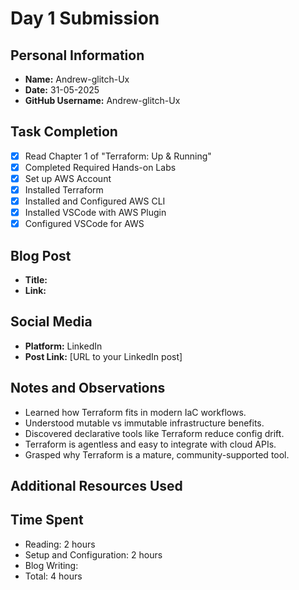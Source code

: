 # Day 1 Submission

## Personal Information
- **Name:** Andrew-glitch-Ux
- **Date:** 31-05-2025
- **GitHub Username:** Andrew-glitch-Ux

## Task Completion
- [x] Read Chapter 1 of "Terraform: Up & Running"
- [x] Completed Required Hands-on Labs
- [x] Set up AWS Account
- [x] Installed Terraform
- [x] Installed and Configured AWS CLI
- [x] Installed VSCode with AWS Plugin
- [x] Configured VSCode for AWS

## Blog Post
- **Title:** 
- **Link:** 

## Social Media
- **Platform:** LinkedIn
- **Post Link:** [URL to your LinkedIn post]

## Notes and Observations
- Learned how Terraform fits in modern IaC workflows.
- Understood mutable vs immutable infrastructure benefits.
- Discovered declarative tools like Terraform reduce config drift.
- Terraform is agentless and easy to integrate with cloud APIs.
- Grasped why Terraform is a mature, community-supported tool.

## Additional Resources Used


## Time Spent
- Reading: 2 hours
- Setup and Configuration: 2 hours
- Blog Writing: 
- Total: 4 hours

